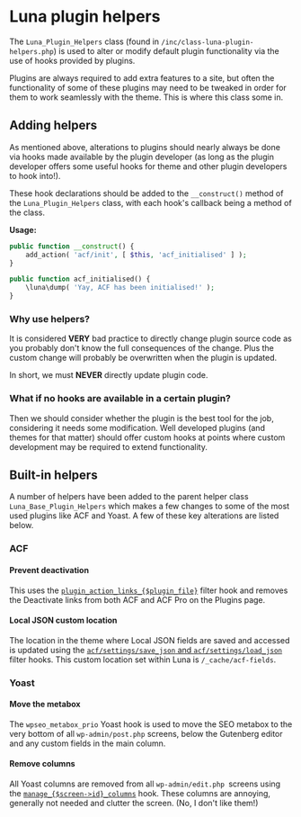 # Luna plugin helpers

The `Luna_Plugin_Helpers` class (found in `/inc/class-luna-plugin-helpers.php`) is used to alter or modify default plugin functionality via the use of hooks provided by plugins.

Plugins are always required to add extra features to a site, but often the functionality of some of these plugins may need to be tweaked in order for them to work seamlessly with the theme. This is where this class some in.

## Adding helpers

As mentioned above, alterations to plugins should nearly always be done via hooks made available by the plugin developer (as long as the plugin developer offers some useful hooks for theme and other plugin developers to hook into!).

These hook declarations should be added to the `__construct()` method of the `Luna_Plugin_Helpers` class, with each hook's callback being a method of the class.

**Usage:**
```php
public function __construct() {
	add_action( 'acf/init', [ $this, 'acf_initialised' ] );
}
```

```php
public function acf_initialised() {
	\luna\dump( 'Yay, ACF has been initialised!' );
}
```

### Why use helpers?

It is considered **VERY** bad practice to directly change plugin source code as you probably don't know the full consequences of the change. Plus the custom change will probably be overwritten when the plugin is updated.

In short, we must **NEVER** directly update plugin code.

### What if no hooks are available in a certain plugin?

Then we should consider whether the plugin is the best tool for the job, considering it needs some modification. Well developed plugins (and themes for that matter) should offer custom hooks at points where custom development may be required to extend functionality.

## Built-in helpers

A number of helpers have been added to the parent helper class `Luna_Base_Plugin_Helpers` which makes a few changes to some of the most used plugins like ACF and Yoast. A few of these key alterations are listed below.

### ACF

#### Prevent deactivation

This uses the [`plugin_action_links_{$plugin_file}`](https://developer.wordpress.org/reference/hooks/plugin_action_links_plugin_file/) filter hook and removes the Deactivate links from both ACF and ACF Pro on the Plugins page.

#### Local JSON custom location

The location in the theme where Local JSON fields are saved and accessed is updated using the [`acf/settings/save_json` and `acf/settings/load_json`](https://www.advancedcustomfields.com/resources/local-json/) filter hooks. This custom location set within Luna is `/_cache/acf-fields`.

### Yoast

#### Move the metabox

The `wpseo_metabox_prio` Yoast hook is used to move the SEO metabox to the very bottom of all `wp-admin/post.php` screens, below the Gutenberg editor and any custom fields in the main column.

#### Remove columns

All Yoast columns are removed from all `wp-admin/edit.php `screens using the [`manage_{$screen->id}_columns`](https://developer.wordpress.org/reference/hooks/manage_screen-id_columns/) hook. These columns are annoying, generally not needed and clutter the screen. (No, I don't like them!)


